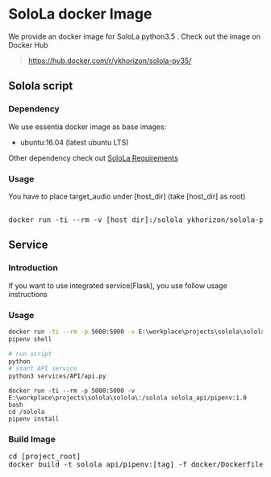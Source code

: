 # SoloLa docker Image
> 

We provide an docker image for SoloLa python3.5 . Check out the image on Docker Hub

> https://hub.docker.com/r/ykhorizon/solola-py35/

## Solola script
### Dependency

We use essentia docker image as base images:

- ubuntu:16.04 (latest ubuntu LTS)

Other dependency check out [SoloLa Requirements](https://github.com/SoloLa-Platform/SoloLa/tree/dev_version)


### Usage 
You have to place target_audio under [host_dir] (take [host_dir] as root)
<pre> 
docker run -ti --rm -v [host_dir]:/solola ykhorizon/solola-py35:prod python3 main.py [path_target_audio_with_mp3_format]
</pre>




## Service

### Introduction
If you want to use integrated service(Flask), you use follow usage instructions


### Usage
```bash
docker run -ti --rm -p 5000:5000 -v E:\workplace\projects\solola\solola\:/solola solola_api/pipenv:1.0 bash
pipenv shell

# run script
python
# start API service
python3 services/API/api.py
```

```
docker run -ti --rm -p 5000:5000 -v E:\workplace\projects\solola\solola\:/solola solola_api/pipenv:1.0 bash
cd /solola
pipenv install
```


### Build Image
<pre>
cd [project_root]
docker build -t solola_api/pipenv:[tag] -f docker/Dockerfile.pipenv.dev .
</pre>